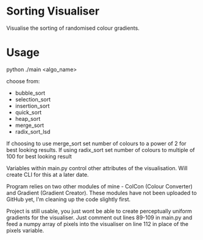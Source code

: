 # Sorting Visualiser
Visualise the sorting of randomised colour gradients.

# Usage

python ./main <algo_name>

choose from:
  - bubble_sort
  - selection_sort
  - insertion_sort
  - quick_sort
  - heap_sort
  - merge_sort
  - radix_sort_lsd
  

If choosing to use merge_sort set number of colours to a power of 2 for best looking results. 
If using radix_sort set number of colours to multiple of 100 for best looking result
  
Variables within main.py control other attributes of the visualisation. Will create CLI for this at a later date.

Program relies on two other modules of mine - ColCon (Colour Converter) and Gradient (Gradient Creator). These modules have not been uploaded to GitHub yet, I'm cleaning up the code slightly first. 

Project is still usable, you just wont be able to create perceptually uniform gradients for the visualiser. Just comment out lines 89-109 in main.py and feed a numpy array of pixels into the visualiser on line 112 in place of the pixels variable.
